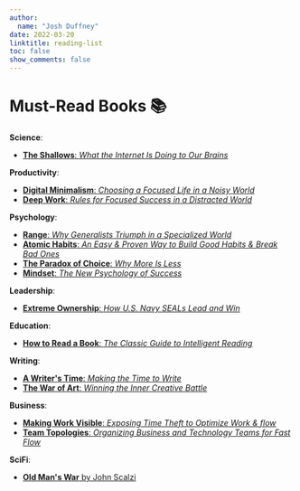 ```yaml
---
author:
  name: "Josh Duffney"
date: 2022-03-20
linktitle: reading-list
toc: false
show_comments: false
---
```


# Must-Read Books 📚

**Science**:

- [**The Shallows**: _What the Internet Is Doing to Our Brains_](https://www.goodreads.com/book/show/9778945-the-shallows)

**Productivity**:

- [**Digital Minimalism**: _Choosing a Focused Life in a Noisy World_](https://www.goodreads.com/book/show/40672036-digital-minimalism)
- [**Deep Work**: _Rules for Focused Success in a Distracted World_](https://www.goodreads.com/book/show/25744928-deep-work)

**Psychology**:

- [**Range**: _Why Generalists Triumph in a Specialized World_](https://www.goodreads.com/book/show/41795733-range)
- [**Atomic Habits**: _An Easy & Proven Way to Build Good Habits & Break Bad Ones_](https://www.goodreads.com/book/show/40121378-atomic-habits)
- [**The Paradox of Choice**: _Why More Is Less_](https://www.goodreads.com/book/show/10639.The_Paradox_of_Choice)
- [**Mindset**: _The New Psychology of Success_](https://www.goodreads.com/book/show/40745.Mindset)

**Leadership**:

- [**Extreme Ownership**: _How U.S. Navy SEALs Lead and Win_](https://www.goodreads.com/book/show/23848190-extreme-ownership)

**Education**:

- [**How to Read a Book**: _The Classic Guide to Intelligent Reading_](https://www.goodreads.com/book/show/567610.How_to_Read_a_Book)

**Writing**:

- [**A Writer's Time**: _Making the Time to Write_](https://www.goodreads.com/book/show/911955.A_Writer_s_Time)
- [**The War of Art**: _Winning the Inner Creative Battle_](https://www.goodreads.com/book/show/1319.The_War_of_Art)

**Business**:

- [**Making Work Visible**: _Exposing Time Theft to Optimize Work & flow_](https://www.goodreads.com/book/show/36458712-making-work-visible)
- [**Team Topologies**: _Organizing Business and Technology Teams for Fast Flow_](https://www.goodreads.com/book/show/44135420-team-topologies)

**SciFi**:

- [**Old Man's War** by John Scalzi](https://www.goodreads.com/book/show/36510196-old-man-s-war)